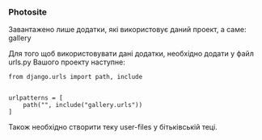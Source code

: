 ### Photosite

Завантажено лише додатки, які використовує даний проект, а саме: gallery

Для того щоб використовувати дані додатки, необхідно додати у файл urls.py Вашого проекту наступне:

```
from django.urls import path, include


urlpatterns = [
    path("", include("gallery.urls"))
]
```

Також необхідно створити теку user-files у бітьківській теці.